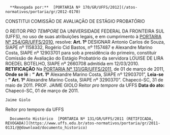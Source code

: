       **Revogada por:**  [PORTARIA Nº 170/GR/UFFS/2012](/atos-normativos/portaria/gr/2012-0170) 

   CONSTITUI COMISSÃO DE AVALIAÇÃO DE ESTÁGIO PROBATÓRIO  

 O REITOR *PRO TEMPORE*  DA UNIVERSIDADE FEDERAL DA FRONTEIRA SUL (UFFS), no uso de suas atribuições legais, e em cumprimento à [PORTARIA Nº 254/GR/UFFS/2010](https://www.uffs.edu.br/atos-normativos/portaria/gr/2010-0254), resolve:   **Art. 1º**  DESIGNAR Antonio Carlos de Souza, SIAPE nº 1158332, Rogério Cid Bastos, nº 1157487 e Alexandre Marino Costa, SIAPE nº 12903701 para sob a presidência do primeiro, constituir Comissão de Avaliação do Estágio Probatório da servidora LOUISE DE LIRA ROEDEL BOTELHO, SIAPE nº 2660708 admitida em 12/03/2010.   **RETIFICAÇÃO**   Na [PORTARIA Nº 131/GR/UFFS/2011](https://www.uffs.edu.br/atos-normativos/portaria/gr/2011-0131), de 01 de março de 2011,   **Onde se lê** **:** **“** **Art. 1º**  Alexandre Marino Costa, SIAPE nº 12903701”,   **Leia-se** **:** **“** **Art. 1º**  Alexandre Marino Costa, SIAPE nº 3290370”.   Chapecó-SC, 31 de maio de 2011.   PROF. JAIME GIOLO Reitor *pro tempore*  da UFFS    **Data do ato:** Chapecó-SC, 01 de março de 2011.   
 

    Jaime Giolo    
 Reitor pro tempore da UFFS 

      Documento Histórico  [PORTARIA Nº 131/GR/UFFS/2011 (RETIFICADA, REVOGADA)](https://www.uffs.edu.br/atos-normativos/portaria/gr/2011-0131/@@download/documento_historico)     
      